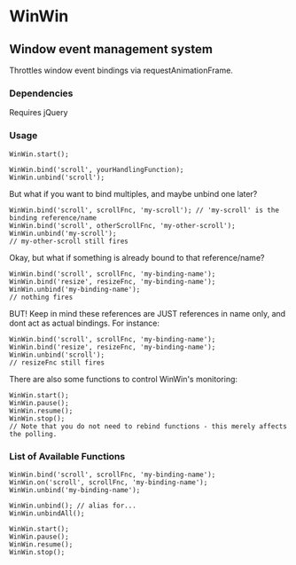 # WinWin
## Window event management system

Throttles window event bindings via requestAnimationFrame.

### Dependencies
Requires jQuery

### Usage

```
WinWin.start();

WinWin.bind('scroll', yourHandlingFunction);
WinWin.unbind('scroll');
```

But what if you want to bind multiples, and maybe unbind one later?

```
WinWin.bind('scroll', scrollFnc, 'my-scroll'); // 'my-scroll' is the binding reference/name
WinWin.bind('scroll', otherScrollFnc, 'my-other-scroll');
WinWin.unbind('my-scroll');
// my-other-scroll still fires
```

Okay, but what if something is already bound to that reference/name?

```
WinWin.bind('scroll', scrollFnc, 'my-binding-name');
WinWin.bind('resize', resizeFnc, 'my-binding-name');
WinWin.unbind('my-binding-name');
// nothing fires
```

BUT! Keep in mind these references are JUST references in name only, and dont act as actual bindings.
For instance:

```
WinWin.bind('scroll', scrollFnc, 'my-binding-name');
WinWin.bind('resize', resizeFnc, 'my-binding-name');
WinWin.unbind('scroll');
// resizeFnc still fires
```


There are also some functions to control WinWin's monitoring:

```
WinWin.start();
WinWin.pause();
WinWin.resume();
WinWin.stop();
// Note that you do not need to rebind functions - this merely affects the polling.
```

### List of Available Functions

```
WinWin.bind('scroll', scrollFnc, 'my-binding-name');
WinWin.on('scroll', scrollFnc, 'my-binding-name');
WinWin.unbind('my-binding-name');

WinWin.unbind(); // alias for...
WinWin.unbindAll();

WinWin.start();
WinWin.pause();
WinWin.resume();
WinWin.stop();
```
